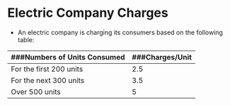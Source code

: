 # Electric Company Charges

- An electric company is charging its consumers based on the following table:

| ###Numbers of Units Consumed | ###Charges/Unit |
|-------------------------- | ------------ |
| For the first 200 units   | 2.5          |
| For the next 300 units    | 3.5          |
| Over 500 units            | 5            |

